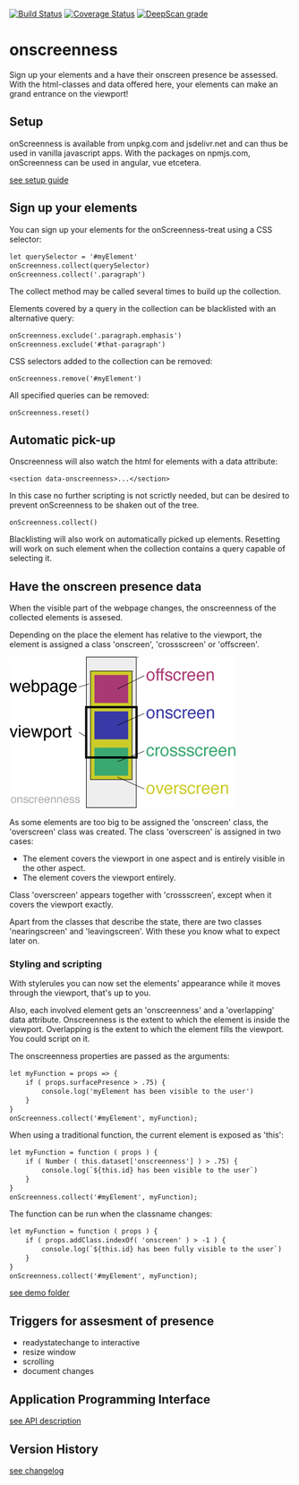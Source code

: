 [![Build Status](https://travis-ci.com/ovanderzee/onscreenness.svg?branch=main)](https://travis-ci.com/ovanderzee/onscreenness)
[![Coverage Status](https://coveralls.io/repos/github/ovanderzee/onscreenness/badge.svg?branch=main)](https://coveralls.io/github/ovanderzee/onscreenness?branch=main)
[![DeepScan grade](https://deepscan.io/api/teams/4340/projects/6093/branches/49020/badge/grade.svg)](https://deepscan.io/dashboard#view=project&tid=4340&pid=6093&bid=49020)

# onscreenness
Sign up your elements and a have their onscreen presence be assessed. 
With the html-classes and data offered here, your elements 
can make an grand entrance on the viewport!


## Setup
onScreenness is available from unpkg.com and jsdelivr.net and can thus be used in vanilla javascript apps.
With the packages on npmjs.com, onScreenness can be used in angular, vue etcetera.

[see setup guide](./SETUP.md)


## Sign up your elements
You can sign up your elements for the onScreenness-treat using a CSS selector:

    let querySelector = '#myElement'
    onScreenness.collect(querySelector)
    onScreenness.collect('.paragraph')

The collect method may be called several times to build up the collection.

Elements covered by a query in the collection can be blacklisted with an alternative query:

    onScreenness.exclude('.paragraph.emphasis')
    onScreenness.exclude('#that-paragraph')

CSS selectors added to the collection can be removed:

    onScreenness.remove('#myElement')

All specified queries can be removed:

    onScreenness.reset()


## Automatic pick-up
Onscreenness will also watch the html for elements with a data attribute:

    <section data-onscreenness>...</section>

In this case no further scripting is not scrictly needed, 
but can be desired to prevent onScreenness to be shaken out of the tree. 

    onScreenness.collect()

Blacklisting will also work on automatically picked up elements.
Resetting will work on such element when the collection contains a query capable of selecting it.

## Have the onscreen presence data
When the visible part of the webpage changes, the onscreenness of the collected elements is assesed.

Depending on the place the element has relative to the viewport, the element is assigned
a class 'onscreen', 'crossscreen' or 'offscreen'.

![onscreenness classes](artefacts/classes.png)

As some elements are too big to be assigned the 'onscreen' class, the 'overscreen' class was created.
The class 'overscreen' is assigned in two cases:

* The element covers the viewport in one aspect and is entirely visible in the other aspect.
* The element covers the viewport entirely.

Class 'overscreen' appears together with 'crossscreen', except when it covers the viewport exactly.

Apart from the classes that describe the state, there are two classes 'nearingscreen' and 'leavingscreen'.
With these you know what to expect later on.

### Styling and scripting

With stylerules you can now set the elements' appearance while it moves through the viewport, 
that's up to you.

Also, each involved element gets an 'onscreenness' and a 'overlapping' data attribute.
Onscreenness is the extent to which the element is inside the viewport.
Overlapping is the extent to which the element fills the viewport.
You could script on it.

The onscreenness properties are passed as the arguments:

    let myFunction = props => { 
        if ( props.surfacePresence > .75) {
            console.log('myElement has been visible to the user')
        }
    }
    onScreenness.collect('#myElement', myFunction);

When using a traditional function, the current element is exposed as 'this':

    let myFunction = function ( props ) { 
        if ( Number ( this.dataset['onscreenness'] ) > .75) {
            console.log(`${this.id} has been visible to the user`)
        }
    }
    onScreenness.collect('#myElement', myFunction);

The function can be run when the classname changes:

    let myFunction = function ( props ) { 
        if ( props.addClass.indexOf( 'onscreen' ) > -1 ) {
            console.log(`${this.id} has been fully visible to the user`)
        }
    }
    onScreenness.collect('#myElement', myFunction);

[see  demo folder](./demo)


## Triggers for assesment of presence
* readystatechange to interactive
* resize window
* scrolling
* document changes


## Application Programming Interface
[see API description](./API.md)


## Version History
[see changelog](./CHANGELOG.md)